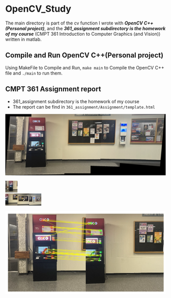 # OpenCV_Study
The main directory is part of the cv function I wrote with ___OpenCV C++(Personal project)___, 
and the ___361_assignment subdirectory is the homework of my course___ (CMPT 361 Introduction to Computer Graphics (and Vision)) written in matlab.

## Compile and Run OpenCV C++(Personal project)
Using MakeFile to Compile and Run, `make main` to Compile the OpenCV C++ file and `./main` to run them.

## CMPT 361 Assignment report
* 361_assignment subdirectory is the homework of my course
* The report can be find in `361_assignment/Assignment/template.html`

<img src="./361_Assignment/Assignment 2/ResultPicture/S2-panorama.png" alt="S2-panorama" style="zoom:80%;" />

<img src="./361_Assignment/Assignment 2/ResultPicture/S2-im1.png" alt="S2-im1" style="zoom:15%;" width="250" /><br><img src="./361_Assignment/Assignment 2/ResultPicture/S2-im2.png" alt="S2-im2" style="zoom:15%;" width="250" /><img src="./361_Assignment/Assignment 2/ResultPicture/S2-im3.png" alt="S2-im3" style="zoom:15%;" width="250" /><img src="./361_Assignment/Assignment 2/ResultPicture/S2-im4.png" alt="S2-im4" style="zoom:15%;" width="250" />

<img src="./361_Assignment/Assignment 2/ResultPicture/S2-fastRMatch.png" alt="S2-fastRMatch" style="zoom:50%;" />


